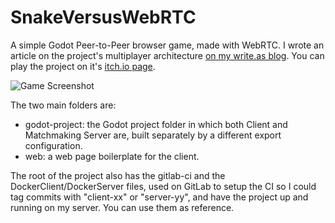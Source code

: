 # SnakeVersusWebRTC
A simple Godot Peer-to-Peer browser game, made with WebRTC. I wrote an article on the project's multiplayer architecture [on my write.as blog](https://write.as/perons/creating-a-peer-to-peer-snake-game-with-godot-webrtc). You can play the project on it's [itch.io page](https://perons.itch.io/snake-versus).

![Game Screenshot](https://i.imgur.com/N6kT1hS.png)

The two main folders are:

- godot-project: the Godot project folder in which both Client and Matchmaking Server are, built separately by a different export configuration.
- web: a web page boilerplate for the client.

The root of the project also has the gitlab-ci and the DockerClient/DockerServer files, used on GitLab to setup the CI so I could tag commits with "client-xx" or "server-yy", and have the project up and running on my server. You can use them as reference.

